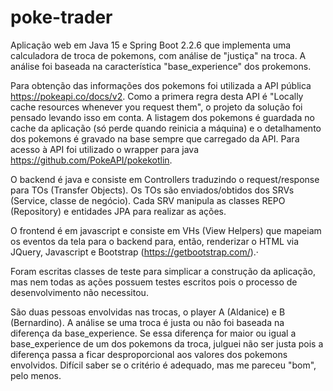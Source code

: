 # poke-trader

Aplicação web em Java 15 e Spring Boot 2.2.6 que implementa uma calculadora de troca de pokemons, com análise de "justiça" na troca. A análise foi baseada na característica "base_experience" dos prokemons. 

Para obtenção das informações dos pokemons foi utilizada a API pública https://pokeapi.co/docs/v2. Como a primera regra desta API é "Locally cache resources whenever you request them", o projeto da solução foi pensado levando isso em conta. A listagem dos pokemons é guardada no cache da aplicação (só perde quando reinicia a máquina) e o detalhamento dos pokemons é gravado na base sempre que carregado da API. Para acesso à API foi utilizado o wrapper para java https://github.com/PokeAPI/pokekotlin.

O backend é java e consiste em Controllers traduzindo o request/response para TOs (Transfer Objects). Os TOs são enviados/obtidos dos SRVs (Service, classe de negócio). Cada SRV manipula as classes REPO (Repository) e entidades JPA para realizar as ações.

O frontend é em javascript e consiste em VHs (View Helpers) que mapeiam os eventos da tela para o backend para, então, renderizar o HTML via JQuery, Javascript e Bootstrap (https://getbootstrap.com/).·

Foram escritas classes de teste para simplicar a construção da aplicação, mas nem todas as ações possuem testes escritos pois o processo de desenvolvimento não necessitou.

São duas pessoas envolvidas nas trocas, o player A (Aldanice) e B (Bernardino). A análise se uma troca é justa ou não foi baseada na diferença da base_experience. Se essa diferença for maior ou igual a base_experience de um dos pokemons da troca, julguei não ser justa pois a diferença passa a ficar desproporcional aos valores dos pokemons envolvidos. Difícil saber se o critério é adequado, mas me pareceu "bom", pelo menos.


